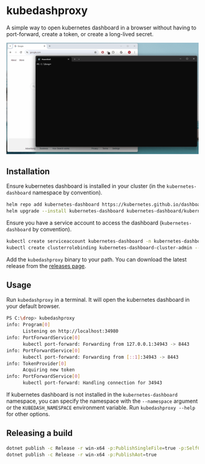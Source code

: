 # kubedashproxy

A simple way to open kubernetes dashboard in a browser without having to 
port-forward, create a token, or create a long-lived secret.

![Video showing in use](assets/kubedashproxy.gif)

## Installation

Ensure kubernetes dashboard is installed in your cluster (in the `kubernetes-dashboard` namespace by convention).
```bash
helm repo add kubernetes-dashboard https://kubernetes.github.io/dashboard/
helm upgrade --install kubernetes-dashboard kubernetes-dashboard/kubernetes-dashboard --create-namespace --namespace kubernetes-dashboard
```

Ensure you have a service account to access the dashboard (`kubernetes-dashboard` by convention).
```bash
kubectl create serviceaccount kubernetes-dashboard -n kubernetes-dashboard
kubectl create clusterrolebinding kubernetes-dashboard-cluster-admin --clusterrole=cluster-admin --user=kubernetes-dashboard
```

Add the `kubedashproxy` binary to your path.  You can download the latest release from the 
[releases page](https://github.com/mgaffigan/kubedashproxy/releases).

## Usage

Run `kubedashproxy` in a terminal. It will open the kubernetes dashboard in your default browser.

```bash
PS C:\drop> kubedashproxy
info: Program[0]
      Listening on http://localhost:34980
info: PortForwardService[0]
      kubectl port-forward: Forwarding from 127.0.0.1:34943 -> 8443
info: PortForwardService[0]
      kubectl port-forward: Forwarding from [::1]:34943 -> 8443
info: TokenProvider[0]
      Acquiring new token
info: PortForwardService[0]
      kubectl port-forward: Handling connection for 34943
```

If kubernetes dashboard is not installed in the `kubernetes-dashboard` namespace, you can specify 
the namespace with the `--namespace` argument or the `KUBEDASH_NAMESPACE` environment variable.
Run `kubedashproxy --help` for other options.

## Releasing a build

```bash
dotnet publish -c Release -r win-x64 -p:PublishSingleFile=true -p:SelfContained=false
dotnet publish -c Release -r win-x64 -p:PublishAot=true
```